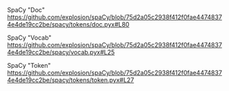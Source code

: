 SpaCy "Doc"
https://github.com/explosion/spaCy/blob/75d2a05c2938f412f0fae44748374e4de19cc2be/spacy/tokens/doc.pyx#L80

SpaCy "Vocab"
https://github.com/explosion/spaCy/blob/75d2a05c2938f412f0fae44748374e4de19cc2be/spacy/vocab.pyx#L25

SpaCy "Token"
https://github.com/explosion/spaCy/blob/75d2a05c2938f412f0fae44748374e4de19cc2be/spacy/tokens/token.pyx#L27
